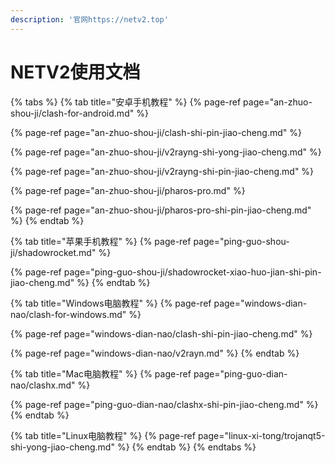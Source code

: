 ```yaml
---
description: '官网https://netv2.top'
---
```


# NETV2使用文档

{% tabs %}
{% tab title="安卓手机教程" %}
{% page-ref page="an-zhuo-shou-ji/clash-for-android.md" %}

{% page-ref page="an-zhuo-shou-ji/clash-shi-pin-jiao-cheng.md" %}

{% page-ref page="an-zhuo-shou-ji/v2rayng-shi-yong-jiao-cheng.md" %}

{% page-ref page="an-zhuo-shou-ji/v2rayng-shi-pin-jiao-cheng.md" %}

{% page-ref page="an-zhuo-shou-ji/pharos-pro.md" %}

{% page-ref page="an-zhuo-shou-ji/pharos-pro-shi-pin-jiao-cheng.md" %}
{% endtab %}

{% tab title="苹果手机教程" %}
{% page-ref page="ping-guo-shou-ji/shadowrocket.md" %}

{% page-ref page="ping-guo-shou-ji/shadowrocket-xiao-huo-jian-shi-pin-jiao-cheng.md" %}
{% endtab %}

{% tab title="Windows电脑教程" %}
{% page-ref page="windows-dian-nao/clash-for-windows.md" %}

{% page-ref page="windows-dian-nao/clash-shi-pin-jiao-cheng.md" %}

{% page-ref page="windows-dian-nao/v2rayn.md" %}
{% endtab %}

{% tab title="Mac电脑教程" %}
{% page-ref page="ping-guo-dian-nao/clashx.md" %}

{% page-ref page="ping-guo-dian-nao/clashx-shi-pin-jiao-cheng.md" %}
{% endtab %}

{% tab title="Linux电脑教程" %}
{% page-ref page="linux-xi-tong/trojanqt5-shi-yong-jiao-cheng.md" %}
{% endtab %}
{% endtabs %}

